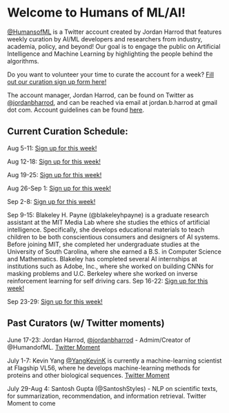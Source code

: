 # Welcome to Humans of ML/AI! 

[@HumansofML](http://twitter.com/humansofml) is a Twitter account created by Jordan Harrod that features weekly curation by AI/ML developers and researchers from industry, academia, policy, and beyond! 
Our goal is to engage the public on Artificial Intelligence and Machine Learning by highlighting the people behind the algorithms. 

Do you want to volunteer your time to curate the account for a week? [Fill out our curation sign up form here!](https://docs.google.com/forms/d/e/1FAIpQLScBbVwDcTv2Ve8RYLoSE1nw7odQBCdUnyL23Y4LKNhIoixQtw/viewform?usp=sf_link) 

The account manager, Jordan Harrod, can be found on Twitter as [@jordanbharrod](http://twitter.com/jordanbharrod), and can be reached via email at jordan.b.harrod at gmail dot com. Account guidelines can be found [here](https://docs.google.com/document/d/157yKT__FegEWZUhPNPccqfaTfQRx4wV10XPzycnHYEI/edit?usp=sharing). 

## Current Curation Schedule: 

Aug 5-11: [Sign up for this week!](https://docs.google.com/forms/d/e/1FAIpQLScBbVwDcTv2Ve8RYLoSE1nw7odQBCdUnyL23Y4LKNhIoixQtw/viewform?usp=sf_link) 

Aug 12-18: [Sign up for this week!](https://docs.google.com/forms/d/e/1FAIpQLScBbVwDcTv2Ve8RYLoSE1nw7odQBCdUnyL23Y4LKNhIoixQtw/viewform?usp=sf_link) 

Aug 19-25: [Sign up for this week!](https://docs.google.com/forms/d/e/1FAIpQLScBbVwDcTv2Ve8RYLoSE1nw7odQBCdUnyL23Y4LKNhIoixQtw/viewform?usp=sf_link) 

Aug 26-Sep 1: [Sign up for this week!](https://docs.google.com/forms/d/e/1FAIpQLScBbVwDcTv2Ve8RYLoSE1nw7odQBCdUnyL23Y4LKNhIoixQtw/viewform?usp=sf_link) 

Sep 2-8: [Sign up for this week!](https://docs.google.com/forms/d/e/1FAIpQLScBbVwDcTv2Ve8RYLoSE1nw7odQBCdUnyL23Y4LKNhIoixQtw/viewform?usp=sf_link) 

Sep 9-15: Blakeley H. Payne (@blakeleyhpayne) is a graduate research assistant at the MIT Media Lab where she studies the ethics of artificial intelligence. Specifically, she develops educational materials to teach children to be both conscientious consumers and designers of AI systems. Before joining MIT, she completed her undergraduate studies at the University of South Carolina, where she earned a B.S. in Computer Science and Mathematics. Blakeley has completed several AI internships at institutions such as Adobe, Inc., where she worked on building CNNs for masking problems and U.C. Berkeley where she worked on inverse reinforcement learning for self driving cars.
Sep 16-22: [Sign up for this week!](https://docs.google.com/forms/d/e/1FAIpQLScBbVwDcTv2Ve8RYLoSE1nw7odQBCdUnyL23Y4LKNhIoixQtw/viewform?usp=sf_link) 

Sep 23-29: [Sign up for this week!](https://docs.google.com/forms/d/e/1FAIpQLScBbVwDcTv2Ve8RYLoSE1nw7odQBCdUnyL23Y4LKNhIoixQtw/viewform?usp=sf_link) 

## Past Curators (w/ Twitter moments) 

June 17-23: Jordan Harrod, [@jordanbharrod](http://twitter.com/jordanbharrod) - Admim/Creator of @HumandofML. [Twitter Moment](https://twitter.com/i/moments/1144570787174572032?s=13) 

July 1-7: Kevin Yang [@YangKevinK](http://twitter.com/yangkevink) is currently a machine-learning scientist at Flagship VL56, where he develops machine-learning methods for proteins and other biological sequences. [Twitter Moment](https://twitter.com/i/moments/1147908911145656320?s=13)

July 29-Aug 4: Santosh Gupta (@SantoshStyles) - NLP on scientific texts, for summarization, recommendation, and information retrieval. Twitter Moment to come 
